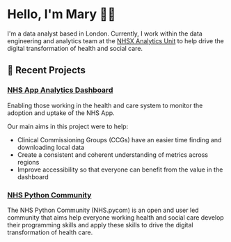 # Hello, I'm Mary 👋🏾

I'm a data analyst based in London. Currently, I work within the data engineering and analytics team at the [NHSX Analytics Unit](https://www.nhsx.nhs.uk/key-tools-and-info/nhsx-analytics-unit/ "Analytics Unit Homepage") to help drive the digital transformation of health and social care.

## :ocean: Recent Projects 
### [NHS App Analytics Dashboard](https://github.com/nhsx/nhs-app-analytics-dashboard) 
Enabling those working in the health and care system to monitor the adoption and uptake of the NHS App.

Our main aims in this project were to help:
- Clinical Commissioning Groups (CCGs) have an easier time finding and downloading local data
- Create a consistent and coherent understanding of metrics across regions
- Improve accessibility so that everyone can benefit from the value in the dashboard

### [NHS Python Community](https://nhs-pycom.net/)
The NHS Python Community (NHS.pycom) is an open and user led community that aims help everyone working health and social care develop their programming skills and apply these skills to drive the digital transformation of health care.

<!--
**maryamanuelnhsx/maryamanuelnhsx** is a ✨ _special_ ✨ repository because its `README.md` (this file) appears on your GitHub profile.

Here are some ideas to get you started:

- 🔭 I’m currently working on ...
- 🌱 I’m currently learning ...
- 👯 I’m looking to collaborate on ...
- 🤔 I’m looking for help with ...
- 💬 Ask me about ...
- 📫 How to reach me: ...
- 😄 Pronouns: ...
- ⚡ Fun fact: ...
-->

